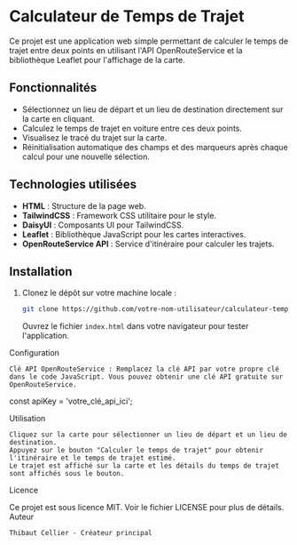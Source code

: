 # Calculateur de Temps de Trajet

Ce projet est une application web simple permettant de calculer le temps de trajet entre deux points en utilisant l'API OpenRouteService et la bibliothèque Leaflet pour l'affichage de la carte.

## Fonctionnalités

- Sélectionnez un lieu de départ et un lieu de destination directement sur la carte en cliquant.
- Calculez le temps de trajet en voiture entre ces deux points.
- Visualisez le tracé du trajet sur la carte.
- Réinitialisation automatique des champs et des marqueurs après chaque calcul pour une nouvelle sélection.

## Technologies utilisées

- **HTML** : Structure de la page web.
- **TailwindCSS** : Framework CSS utilitaire pour le style.
- **DaisyUI** : Composants UI pour TailwindCSS.
- **Leaflet** : Bibliothèque JavaScript pour les cartes interactives.
- **OpenRouteService API** : Service d'itinéraire pour calculer les trajets.

## Installation

1. Clonez le dépôt sur votre machine locale :
   ```bash
   git clone https://github.com/votre-nom-utilisateur/calculateur-temps-trajet.git
   ```

    Ouvrez le fichier `index.html` dans votre navigateur pour tester l'application.

Configuration

    Clé API OpenRouteService : Remplacez la clé API par votre propre clé dans le code JavaScript. Vous pouvez obtenir une clé API gratuite sur OpenRouteService.

const apiKey = 'votre_clé_api_ici';

Utilisation

    Cliquez sur la carte pour sélectionner un lieu de départ et un lieu de destination.
    Appuyez sur le bouton "Calculer le temps de trajet" pour obtenir l'itinéraire et le temps de trajet estimé.
    Le trajet est affiché sur la carte et les détails du temps de trajet sont affichés sous le bouton.

Licence

Ce projet est sous licence MIT. Voir le fichier LICENSE pour plus de détails.
Auteur

    Thibaut Cellier - Créateur principal
